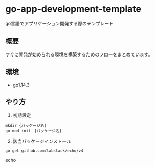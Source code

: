 # go-app-development-template
go言語でアプリケーション開発する際のテンプレート

## 概要
すぐに開発が始められる環境を構築するためのフローをまとめています。

## 環境
- go1.14.3

## やり方

1. 初期設定
```
mkdir {パッケージ名}
go mod init　{パッケージ名}
```

2. 該当パッケージインストール
```
go get github.com/labstack/echo/v4
```
echo 
